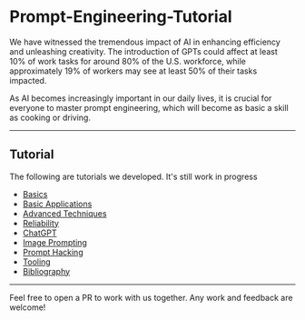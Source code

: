 # Prompt-Engineering-Tutorial

We have witnessed the tremendous impact of AI in enhancing efficiency and unleashing creativity. The introduction of GPTs could affect at least 10% of work tasks for around 80% of the U.S. workforce, while approximately 19% of workers may see at least 50% of their tasks impacted. 

As AI becomes increasingly important in our daily lives, it is crucial for everyone to master prompt engineering, which will become as basic a skill as cooking or driving.

***

## Tutorial
The following are tutorials we developed. It's still work in progress
- [Basics](/Tutorials/prompting-basics.md)
- [Basic Applications](/Tutorials/prompting-basic-applications.md)
- [Advanced Techniques](/Tutorials/prompting-advanced-techniques.md)
- [Reliability](/Tutorials/prompting-reliability.md)
- [ChatGPT](/Tutorials/prompting-chatgpt.md)
- [Image Prompting](/Tutorials/prompting-image-prompting.md)
- [Prompt Hacking](/Tutorials/prompting-hacking.md)
- [Tooling](/Tutorials/prompting-tooling.md)
- [Bibliography](/Tutorials/prompting-bibliography.md)

***

Feel free to open a PR to work with us together. Any work and feedback are welcome!

